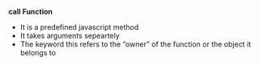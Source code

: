 **call Function**
* It is a predefined javascript method
* It takes arguments sepeartely
* The keyword this refers to the “owner” of the function or the object it belongs to

